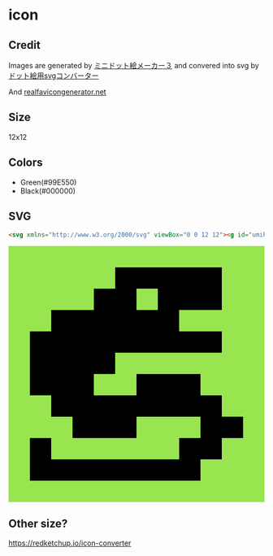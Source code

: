 # icon

## Credit

Images are generated by [ミニドット絵メーカー３](https://neutralx0.net/tools/dot3/) and convered into svg by [ドット絵用svgコンバーター](https://riqrique.invitro.work/svg_converter/)

And [realfavicongenerator.net](realfavicongenerator.net)

## Size

12x12

## Colors

- Green(#99E550)
- Black(#000000)

## SVG

```html
<svg xmlns="http://www.w3.org/2000/svg" viewBox="0 0 12 12"><g id="umihico" fill-rule="evenodd"><path fill="#000000" fill-opacity="1" class="c0" d="M5,1h5v2h-2v1h2v1h-5v1h-1v1h2v-1h3v1h1v1h1v1h-1v1h-1v1h-8v-2h1v1h6v-1h1v-1h-3v1h-3v-1h-1v-1h-1v-3h1v-1h2v-1h1zM6,3h1v-1h-1z" /><path fill="#99e550" fill-opacity="1" class="c1" d="M0,0h12v12h-12zM6,2h1v1h-1zM8,3h2v-2h-5v1h-1v1h-2v1h-1v3h1v1h1v1h3v-1h3v1h-1v1h-6v-1h-1v2h8v-1h1v-1h1v-1h-1v-1h-1v-1h-3v1h-2v-1h1v-1h5v-1h-2z" /></g></svg>
```

<svg xmlns="http://www.w3.org/2000/svg" viewBox="0 0 12 12"><g id="umihico" fill-rule="evenodd"><path fill="#000000" fill-opacity="1" class="c0" d="M5,1h5v2h-2v1h2v1h-5v1h-1v1h2v-1h3v1h1v1h1v1h-1v1h-1v1h-8v-2h1v1h6v-1h1v-1h-3v1h-3v-1h-1v-1h-1v-3h1v-1h2v-1h1zM6,3h1v-1h-1z" /><path fill="#99e550" fill-opacity="1" class="c1" d="M0,0h12v12h-12zM6,2h1v1h-1zM8,3h2v-2h-5v1h-1v1h-2v1h-1v3h1v1h1v1h3v-1h3v1h-1v1h-6v-1h-1v2h8v-1h1v-1h1v-1h-1v-1h-1v-1h-3v1h-2v-1h1v-1h5v-1h-2z" /></g></svg>

## Other size?

https://redketchup.io/icon-converter
